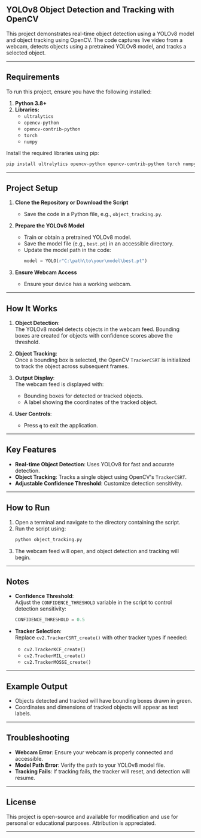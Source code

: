 ## YOLOv8 Object Detection and Tracking with OpenCV

This project demonstrates real-time object detection using a YOLOv8 model and object tracking using OpenCV. The code captures live video from a webcam, detects objects using a pretrained YOLOv8 model, and tracks a selected object.

---

## Requirements

To run this project, ensure you have the following installed:

1. **Python 3.8+**
2. **Libraries:**
   - `ultralytics`
   - `opencv-python`
   - `opencv-contrib-python`
   - `torch`
   - `numpy`

Install the required libraries using pip:

```bash
pip install ultralytics opencv-python opencv-contrib-python torch numpy
```

---

## Project Setup

1. **Clone the Repository or Download the Script**
   - Save the code in a Python file, e.g., `object_tracking.py`.

2. **Prepare the YOLOv8 Model**
   - Train or obtain a pretrained YOLOv8 model.
   - Save the model file (e.g., `best.pt`) in an accessible directory.
   - Update the model path in the code:
     ```python
     model = YOLO(r"C:\path\to\your\model\best.pt")
     ```

3. **Ensure Webcam Access**
   - Ensure your device has a working webcam.

---

## How It Works

1. **Object Detection**:  
   The YOLOv8 model detects objects in the webcam feed. Bounding boxes are created for objects with confidence scores above the threshold.

2. **Object Tracking**:  
   Once a bounding box is selected, the OpenCV `TrackerCSRT` is initialized to track the object across subsequent frames.

3. **Output Display**:  
   The webcam feed is displayed with:
   - Bounding boxes for detected or tracked objects.
   - A label showing the coordinates of the tracked object.

4. **User Controls**:  
   - Press **`q`** to exit the application.

---

## Key Features

- **Real-time Object Detection**: Uses YOLOv8 for fast and accurate detection.
- **Object Tracking**: Tracks a single object using OpenCV's `TrackerCSRT`.
- **Adjustable Confidence Threshold**: Customize detection sensitivity.

---

## How to Run

1. Open a terminal and navigate to the directory containing the script.
2. Run the script using:
   ```bash
   python object_tracking.py
   ```
3. The webcam feed will open, and object detection and tracking will begin.

---

## Notes

- **Confidence Threshold**:  
  Adjust the `CONFIDENCE_THRESHOLD` variable in the script to control detection sensitivity:
  ```python
  CONFIDENCE_THRESHOLD = 0.5
  ```

- **Tracker Selection**:  
  Replace `cv2.TrackerCSRT_create()` with other tracker types if needed:
  - `cv2.TrackerKCF_create()`
  - `cv2.TrackerMIL_create()`
  - `cv2.TrackerMOSSE_create()`

---

## Example Output

- Objects detected and tracked will have bounding boxes drawn in green.
- Coordinates and dimensions of tracked objects will appear as text labels.

---

## Troubleshooting

- **Webcam Error**: Ensure your webcam is properly connected and accessible.
- **Model Path Error**: Verify the path to your YOLOv8 model file.
- **Tracking Fails**: If tracking fails, the tracker will reset, and detection will resume.

---

## License

This project is open-source and available for modification and use for personal or educational purposes. Attribution is appreciated.

---
